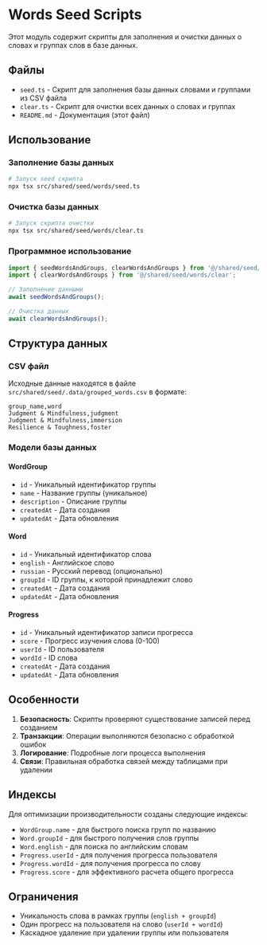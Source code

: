 # Words Seed Scripts

Этот модуль содержит скрипты для заполнения и очистки данных о словах и группах слов в базе данных.

## Файлы

- `seed.ts` - Скрипт для заполнения базы данных словами и группами из CSV файла
- `clear.ts` - Скрипт для очистки всех данных о словах и группах
- `README.md` - Документация (этот файл)

## Использование

### Заполнение базы данных

```bash
# Запуск seed скрипта
npx tsx src/shared/seed/words/seed.ts
```

### Очистка базы данных

```bash
# Запуск скрипта очистки
npx tsx src/shared/seed/words/clear.ts
```

### Программное использование

```typescript
import { seedWordsAndGroups, clearWordsAndGroups } from '@/shared/seed/words/seed';
import { clearWordsAndGroups } from '@/shared/seed/words/clear';

// Заполнение данными
await seedWordsAndGroups();

// Очистка данных
await clearWordsAndGroups();
```

## Структура данных

### CSV файл

Исходные данные находятся в файле `src/shared/seed/.data/grouped_words.csv` в формате:

```csv
group_name,word
Judgment & Mindfulness,judgment
Judgment & Mindfulness,immersion
Resilience & Toughness,foster
```

### Модели базы данных

#### WordGroup
- `id` - Уникальный идентификатор группы
- `name` - Название группы (уникальное)
- `description` - Описание группы
- `createdAt` - Дата создания
- `updatedAt` - Дата обновления

#### Word
- `id` - Уникальный идентификатор слова
- `english` - Английское слово
- `russian` - Русский перевод (опционально)
- `groupId` - ID группы, к которой принадлежит слово
- `createdAt` - Дата создания
- `updatedAt` - Дата обновления

#### Progress
- `id` - Уникальный идентификатор записи прогресса
- `score` - Прогресс изучения слова (0-100)
- `userId` - ID пользователя
- `wordId` - ID слова
- `createdAt` - Дата создания
- `updatedAt` - Дата обновления

## Особенности

1. **Безопасность**: Скрипты проверяют существование записей перед созданием
2. **Транзакции**: Операции выполняются безопасно с обработкой ошибок
3. **Логирование**: Подробные логи процесса выполнения
4. **Связи**: Правильная обработка связей между таблицами при удалении

## Индексы

Для оптимизации производительности созданы следующие индексы:

- `WordGroup.name` - для быстрого поиска групп по названию
- `Word.groupId` - для быстрого получения слов группы
- `Word.english` - для поиска по английским словам
- `Progress.userId` - для получения прогресса пользователя
- `Progress.wordId` - для получения прогресса по слову
- `Progress.score` - для эффективного расчета общего прогресса

## Ограничения

- Уникальность слова в рамках группы (`english + groupId`)
- Один прогресс на пользователя на слово (`userId + wordId`)
- Каскадное удаление при удалении группы или пользователя